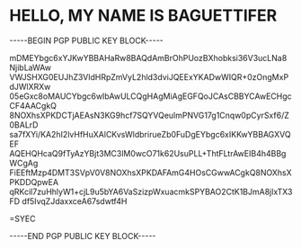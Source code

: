 # HELLO, MY NAME IS BAGUETTIFER

-----BEGIN PGP PUBLIC KEY BLOCK-----

mDMEYbgc6xYJKwYBBAHaRw8BAQdAmBrOhPUozBXhobksi36V3ucLNa8NjibLaWAw
VWJSHXG0EUJhZ3VldHRpZmVyL2hld3dviJQEExYKADwWIQR+0zOngMxPdJWlXRXw
05eGxc8oMAUCYbgc6wIbAwULCQgHAgMiAgEGFQoJCAsCBBYCAwECHgcCF4AACgkQ
8NOXhsXPKDCTjAEAsN3KG9hcf7SQYVQeulmPNVG17g1Cnqw0pCyrSxf6/Z0BALrD
sa7fXYi/KA2hI2lvHfHuXAlCKvsWldbrirueZb0FuDgEYbgc6xIKKwYBBAGXVQEF
AQEHQHcaQ9fTyAzYBjt3MC3lM0wcO71k62UsuPLL+ThtFLtrAwEIB4h4BBgWCgAg
FiEEftMzp4DMT3SVpV0V8NOXhsXPKDAFAmG4HOsCGwwACgkQ8NOXhsXPKDDQpwEA
qRKcil7zuHhlyW1+cjL9u5bYA6VaSzizpWxuacmkSPYBAO2CtK1BJmA8jlxTX3FD
df5IvqZJdaxxceA67sdwtf4H

=SYEC

-----END PGP PUBLIC KEY BLOCK-----

<!---
$$$$$$$$$$$$$$$$$$$$$$$$$$
$$  %%% %%%
$$  % %%% %
$$  %     %
$$  % %%% %
$$  %%% %%%
$$ my name is
$$$$$$$$$$$$$$$$$$$$$$$$$--->
<!---
Baguettifer/Baguettifer is a ✨ special ✨ repository because its `README.md` (this file) appears on your GitHub profile.
You can click the Preview link to take a look at your changes.
--->
